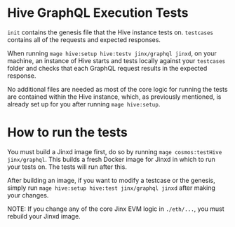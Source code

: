 # Hive GraphQL Execution Tests

`init` contains the genesis file that the Hive instance tests on. 
`testcases` contains all of the requests and expected responses. 

When running `mage hive:setup hive:testv jinx/graphql jinxd`, on your machine, an instance of Hive starts and tests locally against your `testcases` folder and checks that each GraphQL request results in the expected response. 

No additional files are needed as most of the core logic for running the tests are contained within the Hive instance, which, as previously mentioned, is already set up for you after running `mage hive:setup`.

# How to run the tests

You must build a Jinxd image first, do so by running `mage cosmos:testHive jinx/graphql`. This builds a fresh Docker image for Jinxd in which to run your tests on. The tests will run after this. 

After building an image, if you want to modify a testcase or the genesis, simply run `mage hive:setup hive:test jinx/graphql jinxd` after making your changes. 

NOTE: If you change any of the core Jinx EVM logic in `./eth/...`, you must rebuild your Jinxd image. 


